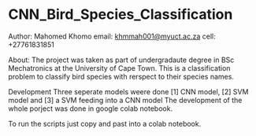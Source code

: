 # CNN_Bird_Species_Classification

Author: Mahomed Khomo
email: khmmah001@myuct.ac.za
cell: +27761831851

About:
The project was taken as part of undergradaute degree in BSc Mechatronics at the University of Cape Town. This is a classification 
problem to classify bird species with rerspect to their species names.

Development
Three seperate models weere done [1] CNN model, [2] SVM model and [3] a SVM feeding into a CNN model The development of the whole
porject was done in google colab notebook.

To run the scripts just copy and past into a colab notebook.
